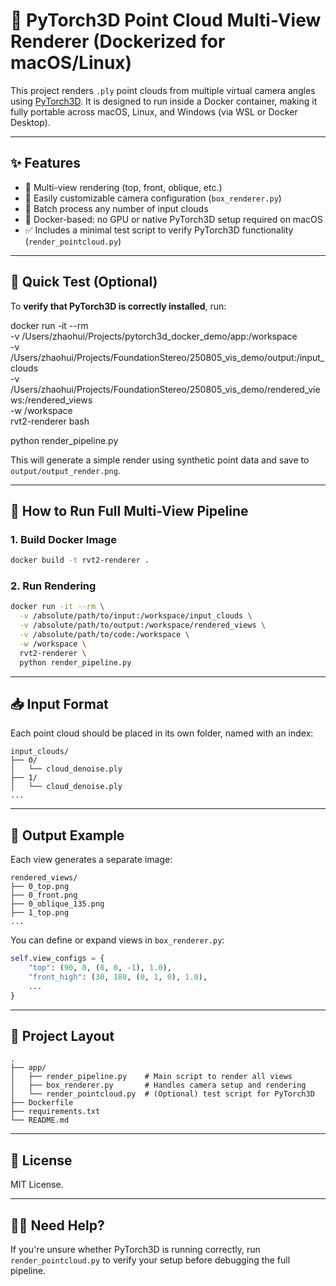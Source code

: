 
# 🧱 PyTorch3D Point Cloud Multi-View Renderer (Dockerized for macOS/Linux)

This project renders `.ply` point clouds from multiple virtual camera angles using [PyTorch3D](https://pytorch3d.org/). It is designed to run inside a Docker container, making it fully portable across macOS, Linux, and Windows (via WSL or Docker Desktop).

---

## ✨ Features

- 🔭 Multi-view rendering (top, front, oblique, etc.)
- 📸 Easily customizable camera configuration (`box_renderer.py`)
- 📁 Batch process any number of input clouds
- 🐳 Docker-based: no GPU or native PyTorch3D setup required on macOS
- ✅ Includes a minimal test script to verify PyTorch3D functionality (`render_pointcloud.py`)

---

## 🧪 Quick Test (Optional)

To **verify that PyTorch3D is correctly installed**, run:

docker run -it --rm \
  -v /Users/zhaohui/Projects/pytorch3d_docker_demo/app:/workspace \
  -v /Users/zhaohui/Projects/FoundationStereo/250805_vis_demo/output:/input_clouds \
  -v /Users/zhaohui/Projects/FoundationStereo/250805_vis_demo/rendered_views:/rendered_views \
  -w /workspace \
  rvt2-renderer bash

python render_pipeline.py


This will generate a simple render using synthetic point data and save to `output/output_render.png`.

---

## 🚀 How to Run Full Multi-View Pipeline

### 1. Build Docker Image

```bash
docker build -t rvt2-renderer .
```

### 2. Run Rendering

```bash
docker run -it --rm \
  -v /absolute/path/to/input:/workspace/input_clouds \
  -v /absolute/path/to/output:/workspace/rendered_views \
  -v /absolute/path/to/code:/workspace \
  -w /workspace \
  rvt2-renderer \
  python render_pipeline.py
```

---

## 📥 Input Format

Each point cloud should be placed in its own folder, named with an index:

```
input_clouds/
├── 0/
│   └── cloud_denoise.ply
├── 1/
│   └── cloud_denoise.ply
...
```

---

## 📸 Output Example

Each view generates a separate image:

```
rendered_views/
├── 0_top.png
├── 0_front.png
├── 0_oblique_135.png
├── 1_top.png
...
```

You can define or expand views in `box_renderer.py`:

```python
self.view_configs = {
    "top": (90, 0, (0, 0, -1), 1.0),
    "front_high": (30, 180, (0, 1, 0), 1.0),
    ...
}
```

---

## 🧱 Project Layout

```
.
├── app/
│   ├── render_pipeline.py    # Main script to render all views
│   ├── box_renderer.py       # Handles camera setup and rendering
│   └── render_pointcloud.py  # (Optional) test script for PyTorch3D
├── Dockerfile
├── requirements.txt
└── README.md
```

---

## 📄 License

MIT License.

---

## 🙋‍♂️ Need Help?

If you're unsure whether PyTorch3D is running correctly, run `render_pointcloud.py` to verify your setup before debugging the full pipeline.
